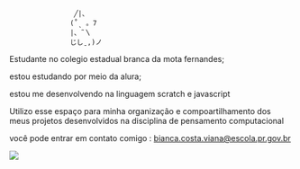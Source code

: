                     ╱|、
                   (˚ˎ 。7  
                   |、˜〵          
                   じしˍ,)ノ

Estudante no colegio estadual branca da mota fernandes;

estou estudando por meio da alura;

estou me desenvolvendo na linguagem scratch e javascript

Utilizo esse espaço para minha organização e compoartilhamento dos meus projetos desenvolvidos na disciplina de pensamento computacional

você pode entrar em contato comigo : bianca.costa.viana@escola.pr.gov.br

![](https://media.tenor.com/Sw-HBO6KIdAAAAAC/omori.gif)

